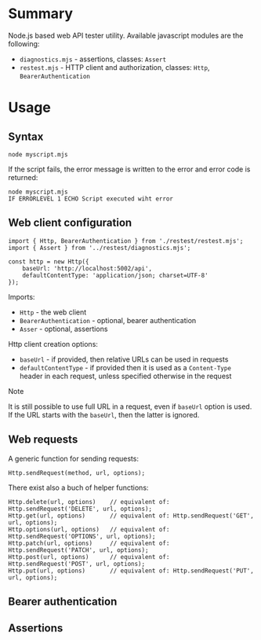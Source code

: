 # Summary

Node.js based web API tester utility. Available javascript modules are the following:
* `diagnostics.mjs` - assertions, classes: `Assert`
* `restest.mjs` - HTTP client and authorization, classes: `Http`, `BearerAuthentication`


# Usage

## Syntax

```
node myscript.mjs
```

If the script fails, the error message is written to the error and error code is returned:
```
node myscript.mjs
IF ERRORLEVEL 1 ECHO Script executed wiht error
```

## Web client configuration

```
import { Http, BearerAuthentication } from './restest/restest.mjs';
import { Assert } from '../restest/diagnostics.mjs';

const http = new Http({
    baseUrl: 'http://localhost:5002/api',
    defaultContentType: 'application/json; charset=UTF-8'
});
```

Imports:
* `Http` - the web client
* `BearerAuthentication` - optional, bearer authentication
* `Asser` - optional, assertions

Http client creation options:
* `baseUrl` - if provided, then relative URLs can be used in requests
* `defaultContentType` - if provided then it is used as a `Content-Type` header in each request, unless specified otherwise in the request

> [!NOTE]
> It is still possible to use full URL in a request, even if `baseUrl` option is used. If the URL starts with the `baseUrl`, then the latter is ignored.

## Web requests

A generic function for sending requests:
```
Http.sendRequest(method, url, options);
```

There exist also a buch of helper functions:
```
Http.delete(url, options)    // equivalent of: Http.sendRequest('DELETE', url, options);
Http.get(url, options)       // equivalent of: Http.sendRequest('GET', url, options);
Http.options(url, options)   // equivalent of: Http.sendRequest('OPTIONS', url, options);
Http.patch(url, options)     // equivalent of: Http.sendRequest('PATCH', url, options);
Http.post(url, options)      // equivalent of: Http.sendRequest('POST', url, options);
Http.put(url, options)       // equivalent of: Http.sendRequest('PUT', url, options);
```


## Bearer authentication


## Assertions

